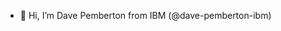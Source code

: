 - 👋 Hi, I’m Dave Pemberton from IBM (@dave-pemberton-ibm)

<!---
dave-pemberton-ibm/dave-pemberton-ibm is a ✨ special ✨ repository because its `README.md` (this file) appears on your GitHub profile.
You can click the Preview link to take a look at your changes.
--->
